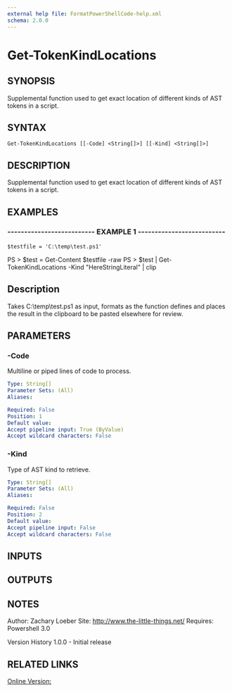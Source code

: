```yaml
---
external help file: FormatPowerShellCode-help.xml
schema: 2.0.0
---
```


# Get-TokenKindLocations
## SYNOPSIS
Supplemental function used to get exact location of different kinds of AST tokens in a script.

## SYNTAX

```
Get-TokenKindLocations [[-Code] <String[]>] [[-Kind] <String[]>]
```

## DESCRIPTION
Supplemental function used to get exact location of different kinds of AST tokens in a script.

## EXAMPLES

### -------------------------- EXAMPLE 1 --------------------------
```
$testfile = 'C:\temp\test.ps1'
```

PS \> $test = Get-Content $testfile -raw
PS \> $test | Get-TokenKindLocations -Kind "HereStringLiteral" | clip

Description
-----------
Takes C:\temp\test.ps1 as input, formats as the function defines and places the result in the clipboard 
to be pasted elsewhere for review.

## PARAMETERS

### -Code
Multiline or piped lines of code to process.

```yaml
Type: String[]
Parameter Sets: (All)
Aliases: 

Required: False
Position: 1
Default value: 
Accept pipeline input: True (ByValue)
Accept wildcard characters: False
```

### -Kind
Type of AST kind to retrieve.

```yaml
Type: String[]
Parameter Sets: (All)
Aliases: 

Required: False
Position: 2
Default value: 
Accept pipeline input: False
Accept wildcard characters: False
```

## INPUTS

## OUTPUTS

## NOTES
Author: Zachary Loeber
Site: http://www.the-little-things.net/
Requires: Powershell 3.0

Version History
1.0.0 - Initial release

## RELATED LINKS

[Online Version:]()


